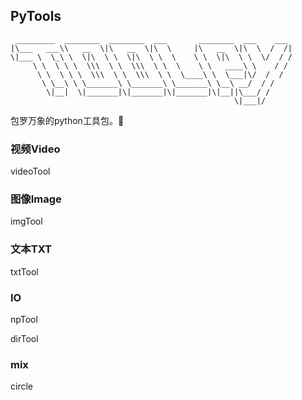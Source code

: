 ## PyTools

```
 _________  ________  ________  ___       ________  ___    ___ 
|\___   ___\\   __  \|\   __  \|\  \     |\   __  \|\  \  /  /|
\|___ \  \_\ \  \|\  \ \  \|\  \ \  \    \ \  \|\  \ \  \/  / /
     \ \  \ \ \  \\\  \ \  \\\  \ \  \    \ \   ____\ \    / / 
      \ \  \ \ \  \\\  \ \  \\\  \ \  \____\ \  \___|\/  /  /  
       \ \__\ \ \_______\ \_______\ \_______\ \__\ __/  / /    
        \|__|  \|_______|\|_______|\|_______|\|__||\___/ /     
                                                  \|___|/      
```

包罗万象的python工具包。🔧



### 视频Video

videoTool



### 图像Image

imgTool



### 文本TXT

txtTool



### IO

npTool

dirTool



### mix

circle

